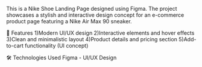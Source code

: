 This is a Nike Shoe Landing Page designed using Figma. The project showcases a stylish and interactive design concept for an e-commerce product page featuring a Nike Air Max 90 sneaker.

🎨 Features
1)Modern UI/UX design
2)Interactive elements and hover effects
3)Clean and minimalistic layout
4)Product details and pricing section
5)Add-to-cart functionality (UI concept)

🛠️ Technologies Used
Figma - UI/UX Design
